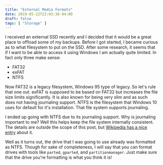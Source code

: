 ```yaml
---
title: "External Media Formats"
date: 2019-05-22T22:03:38-04:00
draft: false
tags: [ "Storage" ]
---
```


I received an external SSD recently and I decided that it would be a great place to offload some of my backups. Before I got started, I became curious as to what filesystem to put on the SSD. After some research, it seems that if I want to be able to access it using Windows I am actually quite limited. In fact only three make sense:

- FAT32
- exFAT
- NTFS

Now FAT32 is a legacy filesystem, Windows 95 type of legacy. So let's rule that one out. exFAT is supposed to be based on FAT32 but increases the file size limits significantly. It is also known for being very slim and as such does not having journaling support. NTFS is the filesystem that Windows 10 uses for default for it's installation. That file system supports journaling.

I ended up going with NTFS due to its journaling support. Why is journaling important to me? Well this helps keep the file system internally consistent. The details are outside the scope of this post, but [Wikipedia has a nice entry](https://en.wikipedia.org/wiki/Journaling_file_system) about it.

Well as it turns out, the drive that I was going to use already was formatted as NTFS. Though for sake of completeness, I will say that you can format drives with tools like `parted`, `gparted`, and `partitionmanager`. Just make sure that the drive you're formatting is what you think it is!

